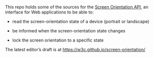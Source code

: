This repo holds some of the sources for the [Screen Orientation API](https://w3c.github.io/screen-orientation/), an interface for Web applications to be able to:

  * read the screen-orientation state of a device (portrait or landscape)

  * be informed when the screen-orientation state changes

  * lock the screen orientation to a specific state

The latest editor’s draft is at https://w3c.github.io/screen-orientation/
